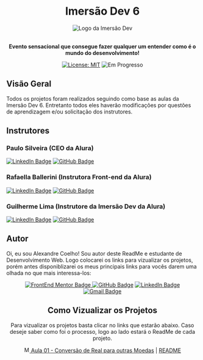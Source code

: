 <h1 align="center"> Imersão Dev 6 </h1>

<div align="center">

  <img src="https://www.alura.com.br/assets/img/imersoes/dev-2021/logo-imersao-aluraflix.svg" alt="Logo da Imersão Dev">
  
</div>

<br>

<p align="center"> <strong>Evento sensacional que consegue fazer qualquer um entender como é o mundo do desenvolvimento!</strong> </p>

<div align="center">

  <a href="https://github.com/coelhoalexandre/imersao-dev-6-alura/blob/main/LICENSE" target="_blank"><img src="https://img.shields.io/badge/License-MIT-yellow.svg" alt="License: MIT"></a> <img src="https://img.shields.io/badge/Em_Progresso-blue.svg" alt="Em Progresso">

</div>

## Visão Geral

Todos os projetos foram realizados seguindo como base as aulas da Imersão Dev 6. Entretanto todos eles haverão modificações por questões de aprendizagem e/ou solicitação dos instrutores.

## Instrutores

### Paulo Silveira (CEO da Alura)

<a href="https://www.linkedin.com/in/paulosilveira/" target="_blank"><img src="https://img.shields.io/badge/-LinkedIn-%230077B5?style=for-the-badge&logo=linkedin&logoColor=white" alt="LinkedIn Badge"></a>
<a href = "https://github.com/peas" target="_blank"><img src="https://img.shields.io/badge/GitHub-%23333?style=for-the-badge&logo=github&logoColor=white" alt="GitHub Badge"></a>

### Rafaella Ballerini (Instrutora Front-end da Alura)

<a href="https://www.linkedin.com/in/rafaella-ballerini-45875016a/" target="_blank"><img src="https://img.shields.io/badge/-LinkedIn-%230077B5?style=for-the-badge&logo=linkedin&logoColor=white" alt="LinkedIn Badge"></a>
<a href = "https://github.com/rafaballerini"><img src="https://img.shields.io/badge/GitHub-%23333?style=for-the-badge&logo=github&logoColor=white" target="_blank" alt="GitHub Badge"></a>

### Guilherme Lima (Instrutore da Imersão Dev da Alura)

<a href="https://www.linkedin.com/in/guilherme-lima-developer/" target="_blank"><img src="https://img.shields.io/badge/-LinkedIn-%230077B5?style=for-the-badge&logo=linkedin&logoColor=white" alt="LinkedIn Badge"></a>
<a href = "https://github.com/guilhermeonrails" target="_blank"><img src="https://img.shields.io/badge/GitHub-%23333?style=for-the-badge&logo=github&logoColor=white" alt="GitHub Badge"></a>

## Autor

Oi, eu sou Alexandre Coelho! Sou autor deste ReadMe e estudante de Desenvolvimento Web. Logo colocarei os links para vizualizar os projetos, porém antes disponiblizarei os meus principais links para vocês darem uma olhada no que mais interessa-los: 

<div align="center">

<a href = "https://www.frontendmentor.io/profile/coelhoalexandre" target="_blank"><img src="https://img.shields.io/badge/Frontend_Mentor-black?style=for-the-badge&logo=frontendmentor&logoColor=aqua" alt="FrontEnd Mentor Badge">
<a href = "https://github.com/coelhoalexandre"><img src="https://img.shields.io/badge/GitHub-%23333?style=for-the-badge&logo=github&logoColor=white" alt="GitHub Badge"></a>
<a href="https://www.linkedin.com/in/-coelhoalexandre/" target="_blank"><img src="https://img.shields.io/badge/-LinkedIn-%230077B5?style=for-the-badge&logo=linkedin&logoColor=white" alt="LinkedIn Badge"></a>
<a href = "mailto:alexandrecoelhocontato@gmail.com" target="_blank"><img src="https://img.shields.io/badge/-Gmail-critical?style=for-the-badge&logo=gmail&logoColor=white" target="_blank" alt="Gmail Badge"></a>



## Como Vizualizar os Projetos

Para vizualizar os projetos basta clicar no links que estarão abaixo. Caso deseje saber como foi o processo, logo ao lado estará o ReadMe de cada projeto.

  <a href="https://coelhoalexandre.github.io/imersao-dev-6-alura/aula01/"><img src="https://github.com/coelhoalexandre/imersao-dev-6-alura/blob/main/aula01/favicon.ico" alt="Moedas Azuis" width="15px"> Aula 01 - Conversão de Real para outras Moedas</a> | <a href="https://github.com/coelhoalexandre/imersao-dev-6-alura/blob/main/aula01/README.md">README</a>
